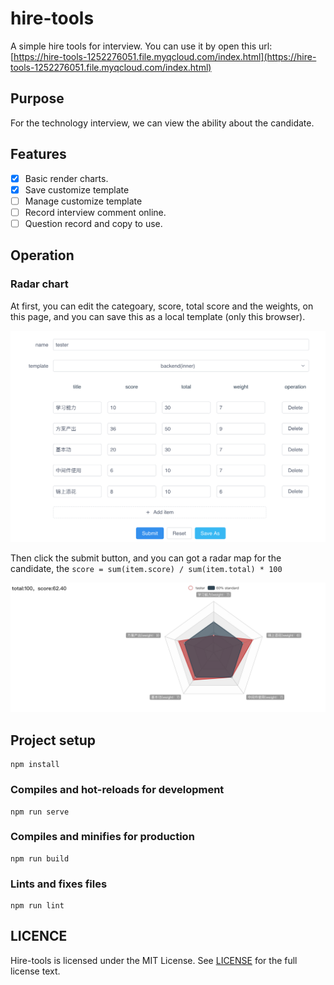 # hire-tools
A simple hire tools for interview.
You can use it by open this url: [https://hire-tools-1252276051.file.myqcloud.com/index.html](https://hire-tools-1252276051.file.myqcloud.com/index.html)

## Purpose
For the technology interview, we can view the ability about the candidate.

## Features

- [x] Basic render charts.
- [x] Save customize template
- [ ] Manage customize template
- [ ] Record interview comment online.
- [ ] Question record and copy to use.

## Operation

### Radar chart
At first, you can edit the categoary, score, total score and the weights, on this page, and you can save this as a local template (only this browser).

![image-20200624114042249](image-20200624114042249.png)

Then click the submit button, and you can got a radar map for the candidate, the `score = sum(item.score) / sum(item.total) * 100`

![image-20200624114142791](image-20200624114142791.png)

## Project setup
```
npm install
```

### Compiles and hot-reloads for development
```
npm run serve
```

### Compiles and minifies for production
```
npm run build
```

### Lints and fixes files
```
npm run lint
```

## LICENCE

Hire-tools is licensed under the MIT License. See [LICENSE](https://github.com/GitbookIO/gitbook/blob/master/LICENSE) for the full license text.